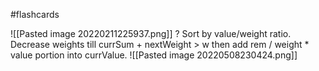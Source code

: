 #flashcards 

![[Pasted image 20220211225937.png]]
?
Sort by value/weight ratio. Decrease weights till currSum + nextWeight > w then add rem / weight * value portion into currValue.
![[Pasted image 20220508230424.png]]
